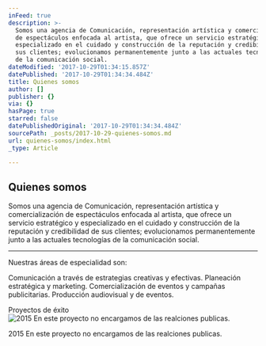 ```yaml
---
inFeed: true
description: >-
  Somos una agencia de Comunicación, representación artística y comercialización
  de espectáculos enfocada al artista, que ofrece un servicio estratégico y
  especializado en el cuidado y construcción de la reputación y credibilidad de
  sus clientes; evolucionamos permanentemente junto a las actuales tecnologías
  de la comunicación social.
dateModified: '2017-10-29T01:34:15.857Z'
datePublished: '2017-10-29T01:34:34.484Z'
title: Quienes somos
author: []
publisher: {}
via: {}
hasPage: true
starred: false
datePublishedOriginal: '2017-10-29T01:34:34.484Z'
sourcePath: _posts/2017-10-29-quienes-somos.md
url: quienes-somos/index.html
_type: Article

---
```

## Quienes somos

Somos una agencia de Comunicación, representación artística y comercialización de espectáculos enfocada al artista, que ofrece un servicio estratégico y especializado en el cuidado y construcción de la reputación y credibilidad de sus clientes; evolucionamos permanentemente junto a las actuales tecnologías de la comunicación social.

---

Nuestras áreas de especialidad son:

Comunicación a través de estrategias creativas y efectivas.
Planeación estratégica y marketing.
Comercialización de eventos y campañas publicitarias.
Producción audiovisual y de eventos.

Proyectos de éxito
![2015 En este proyecto no encargamos de las realciones publicas.](https://the-grid-user-content.s3-us-west-2.amazonaws.com/52602669-f653-4831-9b1e-b4e908bad6c1.jpg)

2015 En este proyecto no encargamos de las realciones publicas.